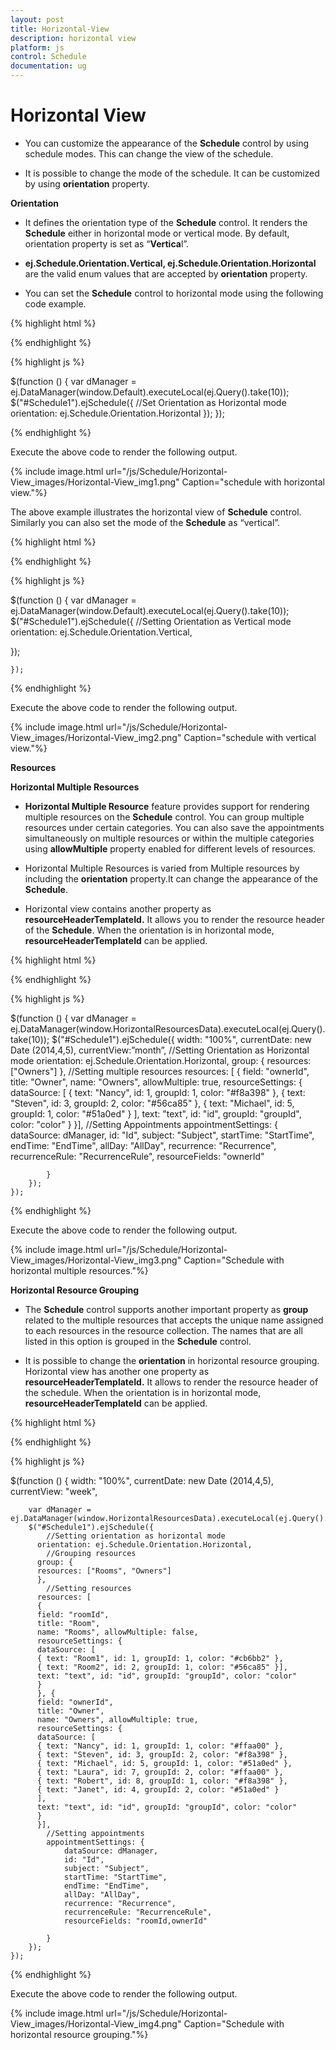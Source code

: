 ```yaml
---
layout: post
title: Horizontal-View
description: horizontal view
platform: js
control: Schedule
documentation: ug
---
```


# Horizontal View

* You can customize the appearance of the **Schedule** control by using schedule modes. This can change the view of the schedule. 

* It is possible to change the mode of the schedule. It can be customized by using **orientation** property.



**Orientation**

* It defines the orientation type of the **Schedule** control. It renders the **Schedule** either in horizontal mode or vertical mode. By default, orientation property is set as “**Vertica**l”. 

* **ej.Schedule.Orientation.Vertical, ej.Schedule.Orientation.Horizontal** are the valid enum values that are accepted by **orientation** property.

* You can set the **Schedule** control to horizontal mode using the following code example.


{% highlight html %}

<div id="Schedule1"></div>

{% endhighlight %}


{% highlight js %}

 $(function () {
        var dManager = ej.DataManager(window.Default).executeLocal(ej.Query().take(10));
        $("#Schedule1").ejSchedule({
            //Set Orientation as Horizontal mode
            orientation: ej.Schedule.Orientation.Horizontal
        });
    });


{% endhighlight %}



Execute the above code to render the following output.


{% include image.html url="/js/Schedule/Horizontal-View_images/Horizontal-View_img1.png" Caption="schedule with horizontal view."%}


The above example illustrates the horizontal view of **Schedule** control. Similarly you can also set the mode of the **Schedule** as “vertical”.



{% highlight html %}

<!DOCTYPE html>

<div class="content-container-fluid">
    <div class="row">
        <div class="cols-sample-area">
            <div style="float: left" id="Div1">
            </div>
        </div>
    </div>
</div>
<div id="Schedule1"></div>

{% endhighlight %}

{% highlight js %}

$(function () {
        var dManager = ej.DataManager(window.Default).executeLocal(ej.Query().take(10));
        $("#Schedule1").ejSchedule({
            //Setting Orientation as Vertical mode
         orientation: ej.Schedule.Orientation.Vertical,

});

    });


{% endhighlight %}



Execute the above code to render the following output.

{% include image.html url="/js/Schedule/Horizontal-View_images/Horizontal-View_img2.png" Caption="schedule with vertical view."%}


**Resources**

**Horizontal Multiple Resources**

* **Horizontal Multiple Resource** feature provides support for rendering multiple resources on the **Schedule** control. You can group multiple resources under certain categories. You can also save the appointments simultaneously on multiple resources or within the multiple categories using **allowMultiple** property enabled for different levels of resources.

* Horizontal Multiple Resources is varied from Multiple resources by including the **orientation** property.It can change the appearance of the **Schedule**.

* Horizontal view contains another property as **resourceHeaderTemplateId.** It allows you to render the resource header of the **Schedule**. When the orientation is in horizontal mode, **resourceHeaderTemplateId** can be applied.

{% highlight html %}

<div id="Schedule1"></div>

{% endhighlight %}

{% highlight js %}

 $(function () {
        var dManager = ej.DataManager(window.HorizontalResourcesData).executeLocal(ej.Query().take(10));
        $("#Schedule1").ejSchedule({
            width: "100%",
            currentDate: new Date (2014,4,5),
            currentView:”month”,
            //Setting Orientation as Horizontal mode
          orientation: ej.Schedule.Orientation.Horizontal,
            group: {
                resources: ["Owners"]
            },
            //Setting multiple resources
          resources: [
          {
          field: "ownerId",
          title: "Owner",
          name: "Owners", allowMultiple: true,
          resourceSettings: {
          dataSource: [
          { text: "Nancy", id: 1, groupId: 1, color: "#f8a398" },
          { text: "Steven", id: 3, groupId: 2, color: "#56ca85" },
          { text: "Michael", id: 5, groupId: 1, color: "#51a0ed" }
          ],
          text: "text", id: "id", groupId: "groupId", color: "color"
          }
          }],
            //Setting Appointments
            appointmentSettings: {
                dataSource: dManager,
                id: "Id",
                subject: "Subject",
                startTime: "StartTime",
                endTime: "EndTime",
                allDay: "AllDay",
                recurrence: "Recurrence",
                recurrenceRule: "RecurrenceRule",
                resourceFields: "ownerId"

            }
        });
    });


{% endhighlight %}

Execute the above code to render the following output.

{% include image.html url="/js/Schedule/Horizontal-View_images/Horizontal-View_img3.png" Caption="Schedule with horizontal multiple resources."%}


**Horizontal Resource Grouping**

* The **Schedule** control supports another important property as **group** related to the multiple resources that accepts the unique name assigned to each resources in the resource collection. The names that are all listed in this option is grouped in the **Schedule** control.

* It is possible to change the **orientation** in horizontal resource grouping. Horizontal view has another one property as **resourceHeaderTemplateId.** It allows to render the resource header of the schedule. When the orientation is in horizontal mode, **resourceHeaderTemplateId** can be applied.


{% highlight html %}

<div id="Schedule1"></div>

{% endhighlight %}

{% highlight js %}

$(function () {
        width: "100%",
        currentDate: new Date (2014,4,5),
        currentView: "week",

        var dManager = ej.DataManager(window.HorizontalResourcesData).executeLocal(ej.Query().take(10));
        $("#Schedule1").ejSchedule({
            //Setting orientation as horizontal mode
          orientation: ej.Schedule.Orientation.Horizontal,
            //Grouping resources
          group: {
          resources: ["Rooms", "Owners"]
          },
            //Setting resources
          resources: [
          {
          field: "roomId",
          title: "Room",
          name: "Rooms", allowMultiple: false,
          resourceSettings: {
          dataSource: [
          { text: "Room1", id: 1, groupId: 1, color: "#cb6bb2" },
          { text: "Room2", id: 2, groupId: 1, color: "#56ca85" }],
          text: "text", id: "id", groupId: "groupId", color: "color"
          }
          }, {
          field: "ownerId",
          title: "Owner",
          name: "Owners", allowMultiple: true,
          resourceSettings: {
          dataSource: [
          { text: "Nancy", id: 1, groupId: 1, color: "#ffaa00" },
          { text: "Steven", id: 3, groupId: 2, color: "#f8a398" },
          { text: "Michael", id: 5, groupId: 1, color: "#51a0ed" },
          { text: "Laura", id: 7, groupId: 2, color: "#ffaa00" },
          { text: "Robert", id: 8, groupId: 1, color: "#f8a398" },
          { text: "Janet", id: 4, groupId: 2, color: "#51a0ed" }
          ],
          text: "text", id: "id", groupId: "groupId", color: "color"
          }
          }],
            //Setting appointments
            appointmentSettings: {
                dataSource: dManager,
                id: "Id",
                subject: "Subject",
                startTime: "StartTime",
                endTime: "EndTime",
                allDay: "AllDay",
                recurrence: "Recurrence",
                recurrenceRule: "RecurrenceRule",
                resourceFields: "roomId,ownerId"

            }
        });
    });


{% endhighlight %}



Execute the above code to render the following output.

{% include image.html url="/js/Schedule/Horizontal-View_images/Horizontal-View_img4.png" Caption="Schedule with horizontal resource grouping."%}
